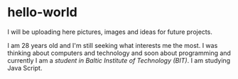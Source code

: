 # hello-world
I will be uploading here pictures, images and ideas for future projects.

I am 28 years old and I'm still seeking what interests me the most. I was thinking about computers and technology and soon about programming and currently I am a _student in Baltic Institute of Technology (BIT)_. I am studying Java Script.
